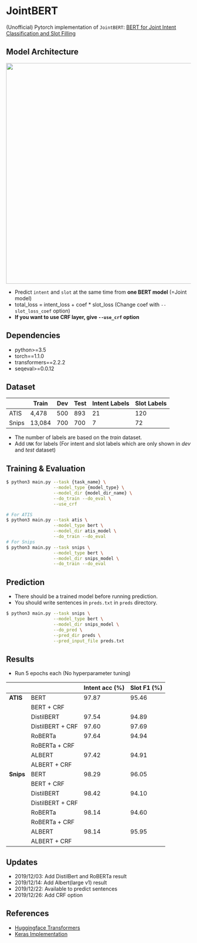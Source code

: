 # JointBERT

(Unofficial) Pytorch implementation of `JointBERT`: [BERT for Joint Intent Classification and Slot Filling](https://arxiv.org/abs/1902.10909)

## Model Architecture

<p float="left" align="center">
    <img width="600" src="https://user-images.githubusercontent.com/28896432/68875755-b2f92900-0746-11ea-8819-401d60e4185f.png" />  
</p>

- Predict `intent` and `slot` at the same time from **one BERT model** (=Joint model)
- total_loss = intent_loss + coef \* slot_loss (Change coef with `--slot_loss_coef` option)
- **If you want to use CRF layer, give `--use_crf` option**

## Dependencies

- python>=3.5
- torch==1.1.0
- transformers==2.2.2
- seqeval>=0.0.12

## Dataset

|       | Train  | Dev | Test | Intent Labels | Slot Labels |
| ----- | ------ | --- | ---- | ------------- | ----------- |
| ATIS  | 4,478  | 500 | 893  | 21            | 120         |
| Snips | 13,084 | 700 | 700  | 7             | 72          |

- The number of labels are based on the _train_ dataset.
- Add `UNK` for labels (For intent and slot labels which are only shown in _dev_ and _test_ dataset)

## Training & Evaluation

```bash
$ python3 main.py --task {task_name} \
                  --model_type {model_type} \
                  --model_dir {model_dir_name} \
                  --do_train --do_eval \
                  --use_crf

# For ATIS
$ python3 main.py --task atis \
                  --model_type bert \
                  --model_dir atis_model \
                  --do_train --do_eval
# For Snips
$ python3 main.py --task snips \
                  --model_type bert \
                  --model_dir snips_model \
                  --do_train --do_eval
```

## Prediction

- There should be a trained model before running prediction.
- You should write sentences in `preds.txt` in `preds` directory.

```bash
$ python3 main.py --task snips \
                  --model_type bert \
                  --model_dir snips_model \
                  --do_pred \
                  --pred_dir preds \
                  --pred_input_file preds.txt
```

## Results

- Run 5 epochs each (No hyperparameter tuning)

|           |                  | Intent acc (%) | Slot F1 (%) |
| --------- | ---------------- | -------------- | ----------- |
| **ATIS**  | BERT             | 97.87          | 95.46       |
|           | BERT + CRF       |                |             |
|           | DistilBERT       | 97.54          | 94.89       |
|           | DistilBERT + CRF | 97.60          | 97.69       |
|           | RoBERTa          | 97.64          | 94.94       |
|           | RoBERTa + CRF    |                |             |
|           | ALBERT           | 97.42          | 94.91       |
|           | ALBERT + CRF     |                |             |
| **Snips** | BERT             | 98.29          | 96.05       |
|           | BERT + CRF       |                |             |
|           | DistilBERT       | 98.42          | 94.10       |
|           | DistilBERT + CRF |                |             |
|           | RoBERTa          | 98.14          | 94.60       |
|           | RoBERTa + CRF    |                |             |
|           | ALBERT           | 98.14          | 95.95       |
|           | ALBERT + CRF     |                |             |

## Updates

- 2019/12/03: Add DistilBert and RoBERTa result
- 2019/12/14: Add Albert(large v1) result
- 2019/12/22: Available to predict sentences
- 2019/12/26: Add CRF option

## References

- [Huggingface Transformers](https://github.com/huggingface/transformers)
- [Keras Implementation](https://github.com/lytum/joint-intent-classification-and-slot-filling-based-on-BERT)
